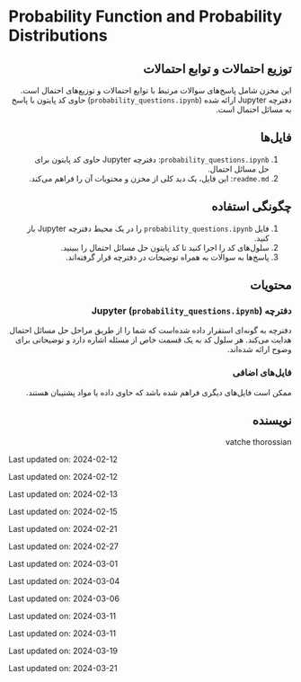 # Probability Function and Probability Distributions

<div dir="rtl">

## توزیع احتمالات و توابع احتمالات

این مخزن شامل پاسخ‌های سوالات مرتبط با توابع احتمالات و توزیع‌های احتمال است. دفترچه Jupyter ارائه شده (`probability_questions.ipynb`) حاوی کد پایتون با پاسخ به مسائل احتمال است.

## فایل‌ها

1. `probability_questions.ipynb`: دفترچه Jupyter حاوی کد پایتون برای حل مسائل احتمال.
2. `readme.md`: این فایل، یک دید کلی از مخزن و محتویات آن را فراهم می‌کند.

## چگونگی استفاده

1. فایل `probability_questions.ipynb` را در یک محیط دفترچه Jupyter باز کنید.
2. سلول‌های کد را اجرا کنید تا کد پایتون حل مسائل احتمال را ببینید.
3. پاسخ‌ها به سوالات به همراه توضیحات در دفترچه قرار گرفته‌اند.

## محتویات

### دفترچه Jupyter (`probability_questions.ipynb`)

دفترچه به گونه‌ای استقرار داده شده‌است که شما را از طریق مراحل حل مسائل احتمال هدایت می‌کند. هر سلول کد به یک قسمت خاص از مسئله اشاره دارد و توضیحاتی برای وضوح ارائه شده‌اند.

### فایل‌های اضافی

ممکن است فایل‌های دیگری فراهم شده باشد که حاوی داده یا مواد پشتیبان هستند.

## نویسنده

vatche thorossian


</div>


Last updated on: 2024-02-12

Last updated on: 2024-02-12

Last updated on: 2024-02-13

Last updated on: 2024-02-15

Last updated on: 2024-02-21

Last updated on: 2024-02-27

Last updated on: 2024-03-01

Last updated on: 2024-03-04

Last updated on: 2024-03-06

Last updated on: 2024-03-11

Last updated on: 2024-03-11

Last updated on: 2024-03-19

Last updated on: 2024-03-21